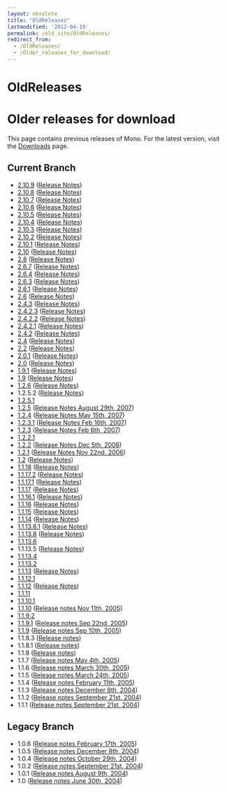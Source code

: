 ```yaml
---
layout: obsolete
title: "OldReleases"
lastmodified: '2012-04-19'
permalink: /old_site/OldReleases/
redirect_from:
  - /OldReleases/
  - /Older_releases_for_download/
---
```


OldReleases
===========

Older releases for download
===========================

This page contains previous releases of Mono. For the latest version, visit the [Downloads]({{site.github.url}}/old_site/Downloads "Downloads") page.

Current Branch
--------------

-   [2.10.9](http://download.mono-project.com/archive/2.10.9/download/) ([Release Notes](http://go-mono.com/archive/2.10.9))
-   [2.10.8](http://download.mono-project.com/archive/2.10.8/download/) ([Release Notes](http://go-mono.com/archive/2.10.8))
-   [2.10.7](http://download.mono-project.com/archive/2.10.7/download/) ([Release Notes](http://go-mono.com/archive/2.10.7))
-   [2.10.6](http://download.mono-project.com/archive/2.10.6/download/) ([Release Notes](http://go-mono.com/archive/2.10.6))
-   [2.10.5](http://download.mono-project.com/archive/2.10.5/download/) ([Release Notes](http://go-mono.com/archive/2.10.5))
-   [2.10.4](http://download.mono-project.com/archive/2.10.4/download/) ([Release Notes](http://go-mono.com/archive/2.10.4))
-   [2.10.3](http://download.mono-project.com/archive/2.10.3/download/) ([Release Notes](http://go-mono.com/archive/2.10.3))
-   [2.10.2](http://download.mono-project.com/archive/2.10.2/download/) ([Release Notes](http://go-mono.com/archive/2.10.2))
-   [2.10.1](http://download.mono-project.com/archive/2.10.1/download/) ([Release Notes](http://go-mono.com/archive/2.10.1))
-   [2.10](http://download.mono-project.com/archive/2.10/download/) ([Release Notes](http://go-mono.com/archive/2.10))
-   [2.8](http://download.mono-project.com/archive/2.8/download/) ([Release Notes](http://go-mono.com/archive/2.8))
-   [2.6.7](http://download.mono-project.com/archive/2.6.7/download/) ([Release Notes](http://go-mono.com/archive/2.6.7))
-   [2.6.4](http://download.mono-project.com/archive/2.6.4/download/) ([Release Notes](http://go-mono.com/archive/2.6.4))
-   [2.6.3](http://download.mono-project.com/archive/2.6.3/download/) ([Release Notes](http://go-mono.com/archive/2.6.3))
-   [2.6.1](http://download.mono-project.com/archive/2.6.1/download/) ([Release Notes](http://go-mono.com/archive/2.6.1))
-   [2.6](http://download.mono-project.com/archive/2.6/download/) ([Release Notes](http://go-mono.com/archive/2.6))
-   [2.4.3](http://download.mono-project.com/archive/2.4.3/download/) ([Release Notes](http://go-mono.com/archive/2.4.3))
-   [2.4.2.3](http://download.mono-project.com/archive/2.4.2.3/download/) ([Release Notes](http://go-mono.com/archive/2.4.2.3))
-   [2.4.2.2](http://download.mono-project.com/archive/2.4.2.2/download/) ([Release Notes](http://go-mono.com/archive/2.4.2.2))
-   [2.4.2.1](http://download.mono-project.com/archive/2.4.2.1/download/) ([Release Notes](http://go-mono.com/archive/2.4.2.1))
-   [2.4.2](http://download.mono-project.com/archive/2.4.2/download/) ([Release Notes](http://go-mono.com/archive/2.4.2))
-   [2.4](http://download.mono-project.com/archive/2.4/download/) ([Release Notes](http://go-mono.com/archive/2.4))
-   [2.2](http://download.mono-project.com/archive/2.2/download/) ([Release Notes](http://go-mono.com/archive/2.2))
-   [2.0.1](http://download.mono-project.com/archive/2.0.1/download/) ([Release Notes](http://go-mono.com/archive/2.0.1))
-   [2.0](http://download.mono-project.com/archive/2.0/download/) ([Release Notes](http://go-mono.com/archive/2.0))
-   [1.9.1](http://download.mono-project.com/archive/1.9.1/download/) ([Release Notes](http://go-mono.com/archive/1.9))
-   [1.9](http://download.mono-project.com/archive/1.9/download/) ([Release Notes](http://go-mono.com/archive/1.9))
-   [1.2.6](http://download.mono-project.com/archive/1.2.6/download/) ([Release Notes](http://go-mono.com/archive/1.2.6))
-   1.2.5.2 ([Release Notes](http://go-mono.com/archive/1.2.5.2))
-   [1.2.5.1](http://download.mono-project.com/archive/1.2.5.1/download/)
-   [1.2.5](http://download.mono-project.com/archive/1.2.5/download/) ([Release Notes August 29th, 2007](http://go-mono.com/archive/1.2.5))
-   [1.2.4](http://download.mono-project.com/archive/1.2.4/download/) ([Release Notes May 15th, 2007](http://go-mono.com/archive/1.2.4))
-   [1.2.3.1](http://download.mono-project.com/archive/1.2.3.1/download/) ([Release Notes Feb 16th, 2007](http://go-mono.com/archive/1.2.3.1))
-   [1.2.3](http://download.mono-project.com/archive/1.2.3/download/) ([Release Notes Feb 6th, 2007](http://go-mono.com/archive/1.2.3))
-   [1.2.2.1](http://go-mono.com/archive/1.2.2.1/download/)
-   [1.2.2](http://download.mono-project.com/archive/1.2.2/download/) ([Release Notes Dec 5th, 2006](http://go-mono.com/archive/1.2.2))
-   [1.2.1](http://download.mono-project.com/archive/1.2.1/download/) ([Release Notes Nov 22nd, 2006](http://go-mono.com/archive/1.2.1))
-   [1.2](http://download.mono-project.com/archive/1.2/download/) ([Release Notes](http://go-mono.com/archive/1.2))
-   [1.1.18](http://download.mono-project.com/archive/1.1.18/download/) ([Release Notes](http://go-mono.com/archive/1.1.18))
-   [1.1.17.2](http://download.mono-project.com/archive/1.1.17.2/download/) ([Release Notes](http://go-mono.com/archive/1.1.17.2))
-   [1.1.17.1](http://download.mono-project.com/archive/1.1.17.1/download/) ([Release Notes](http://go-mono.com/archive/1.1.17.1))
-   [1.1.17](http://download.mono-project.com/archive/1.1.17/download/) ([Release Notes](http://go-mono.com/archive/1.1.17))
-   [1.1.16.1](http://download.mono-project.com/archive/1.1.16.1/download/) ([Release Notes](http://go-mono.com/archive/1.1.16.1))
-   [1.1.16](http://download.mono-project.com/archive/1.1.16/download/) ([Release Notes](http://go-mono.com/archive/1.1.16))
-   [1.1.15](http://download.mono-project.com/archive/1.1.15/download/) ([Release Notes](http://go-mono.com/archive/1.1.15))
-   [1.1.14](http://download.mono-project.com/archive/1.1.14/download/) ([Release Notes](http://go-mono.com/archive/1.1.14))
-   [1.1.13.8.1](http://download.mono-project.com/archive/1.1.13.8.1/download/) ([Release Notes](http://go-mono.com/archive/1.1.13.8.1))
-   [1.1.13.8](http://download.mono-project.com/archive/1.1.13.8/download/) ([Release Notes](http://go-mono.com/archive/1.1.13.8))
-   [1.1.13.6](http://download.mono-project.com/archive/1.1.13.6/download/)
-   1.1.13.5 ([Release Notes](http://go-mono.com/archive/1.1.13.5))
-   [1.1.13.4](http://download.mono-project.com/archive/1.1.13.4/download/)
-   [1.1.13.2](http://download.mono-project.com/archive/1.1.13.2/download/)
-   [1.1.13](http://download.mono-project.com/archive/1.1.13/download/) ([Release Notes](http://go-mono.com/archive/1.1.13))
-   [1.1.12.1](http://download.mono-project.com/archive/1.1.12.1/download/)
-   [1.1.12](http://download.mono-project.com/archive/1.1.12/download/) ([Release Notes](http://go-mono.com/archive/1.1.12))
-   [1.1.11](http://download.mono-project.com/archive/1.1.11/download/)
-   [1.1.10.1](http://download.mono-project.com/archive/1.1.10.1/download/)
-   [1.1.10](http://download.mono-project.com/archive/1.1.10/download/) ([Release notes Nov 11th, 2005](http://go-mono.com/archive/1.1.10))
-   [1.1.9.2](http://download.mono-project.com/archive/1.1.9.2/download/)
-   [1.1.9.1](http://download.mono-project.com/archive/1.1.9.1/download/) ([Release notes Sep 22nd, 2005](http://go-mono.com/archive/1.1.9.1))
-   [1.1.9](http://download.mono-project.com/archive/1.1.9/download/) ([Release notes Sep 10th, 2005](http://go-mono.com/archive/1.1.9))
-   1.1.8.3 ([Release notes](http://go-mono.com/archive/1.1.8.3))
-   1.1.8.1 ([Release notes](http://go-mono.com/archive/1.1.8.1))
-   1.1.8 ([Release notes](http://go-mono.com/archive/1.1.8))
-   1.1.7 ([Release notes May 4th, 2005](http://go-mono.com/archive/1.1.7))
-   1.1.6 ([Release notes March 30th, 2005](http://go-mono.com/archive/1.1.6))
-   1.1.5 ([Release notes March 24th, 2005](http://go-mono.com/archive/1.1.5))
-   1.1.4 ([Release notes February 11th, 2005](http://go-mono.com/archive/1.1.4))
-   1.1.3 ([Release notes December 8th, 2004](http://go-mono.com/archive/1.1.3))
-   1.1.2 ([Release notes September 21st, 2004](http://go-mono.com/archive/1.1.2))
-   1.1.1 ([Release notes September 21st, 2004](http://go-mono.com/archive/1.1.1))

Legacy Branch
-------------

-   1.0.6 ([Release notes February 17th, 2005](http://go-mono.com/archive/1.0.6))
-   1.0.5 ([Release notes December 8th, 2004](http://go-mono.com/archive/1.0.5))
-   1.0.4 ([Release notes October 29th, 2004](http://go-mono.com/archive/1.0.4))
-   1.0.2 ([Release notes September 21st, 2004](http://go-mono.com/archive/1.0.2))
-   1.0.1 ([Release notes August 9th, 2004](http://go-mono.com/archive/1.0.1))
-   1.0 ([Release notes June 30th, 2004](http://go-mono.com/archive/1.0/))


